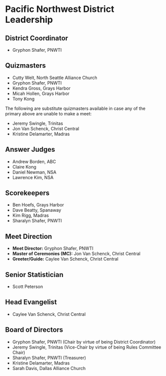 # Pacific Northwest District Leadership

## District Coordinator

- Gryphon Shafer, PNWTI

## Quizmasters

- Cutty Welt, North Seattle Alliance Church
- Gryphon Shafer, PNWTI
- Kendra Gross, Grays Harbor
- Micah Hollen, Grays Harbor
- Tony Kong

The following are substitute quizmasters available in case any of the primary above are unable to make a meet:

- Jeremy Swingle, Trinitas
- Jon Van Schenck, Christ Central
- Kristine Delamarter, Madras

## Answer Judges

- Andrew Borden, ABC
- Claire Kong
- Daniel Newman, NSA
- Lawrence Kim, NSA

## Scorekeepers

- Ben Hoefs, Grays Harbor
- Dave Beatty, Spanaway
- Kim Rigg, Madras
- Sharalyn Shafer, PNWTI

## Meet Direction

- **Meet Director:** Gryphon Shafer, PNWTI
- **Master of Ceremonies (MC):** Jon Van Schenck, Christ Central
- **Greeter/Guide:** Caylee Van Schenck, Christ Central

## Senior Statistician

- Scott Peterson

## Head Evangelist

- Caylee Van Schenck, Christ Central

## Board of Directors

- Gryphon Shafer, PNWTI (Chair by virtue of being District Coordinator)
- Jeremy Swingle, Trinitas (Vice-Chair by virtue of being Rules Committee Chair)
- Sharalyn Shafer, PNWTI (Treasurer)
- Kristine Delamarter, Madras
- Sarah Davis, Dallas Alliance Church
